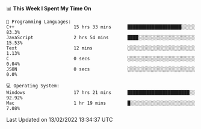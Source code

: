 
<!--START_SECTION:waka-->
📊 **This Week I Spent My Time On** 

```text
💬 Programming Languages: 
C++                      15 hrs 33 mins      ████████████████████░░░░░   83.3% 
JavaScript               2 hrs 54 mins       ████░░░░░░░░░░░░░░░░░░░░░   15.53% 
Text                     12 mins             ░░░░░░░░░░░░░░░░░░░░░░░░░   1.13% 
C                        0 secs              ░░░░░░░░░░░░░░░░░░░░░░░░░   0.04% 
JSON                     0 secs              ░░░░░░░░░░░░░░░░░░░░░░░░░   0.0%

💻 Operating System: 
Windows                  17 hrs 21 mins      ███████████████████████░░   92.92% 
Mac                      1 hr 19 mins        █░░░░░░░░░░░░░░░░░░░░░░░░   7.08%

```


 Last Updated on 13/02/2022 13:34:37 UTC
<!--END_SECTION:waka-->
